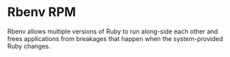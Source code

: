 # Rbenv RPM

Rbenv allows multiple versions of Ruby to run along-side each other and frees
applications from breakages that happen when the system-provided Ruby changes.

